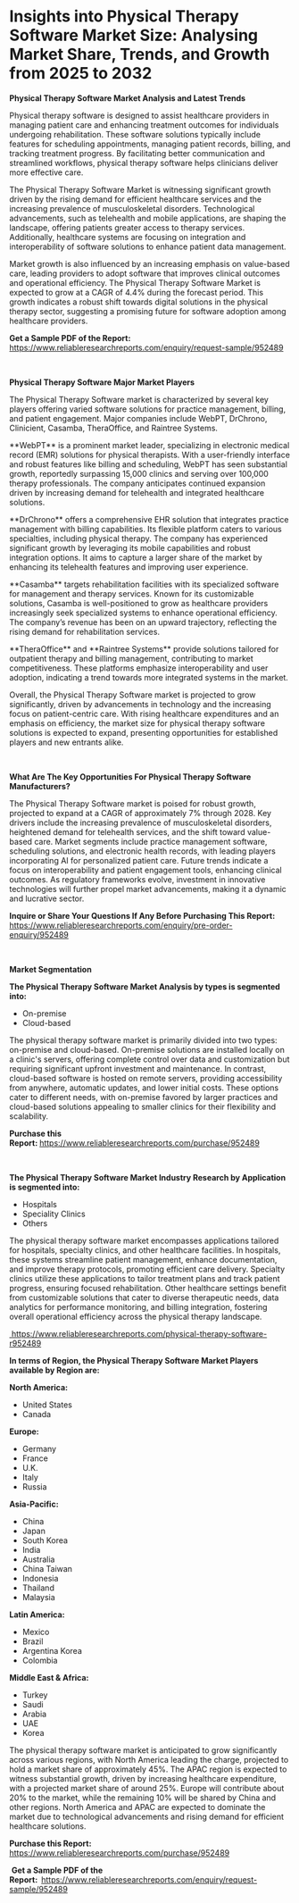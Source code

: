 <p><h1>Insights into Physical Therapy Software Market Size: Analysing Market Share, Trends, and Growth from 2025 to 2032</h1></p><p><strong>Physical Therapy Software Market Analysis and Latest Trends</strong></p>
<p><p>Physical therapy software is designed to assist healthcare providers in managing patient care and enhancing treatment outcomes for individuals undergoing rehabilitation. These software solutions typically include features for scheduling appointments, managing patient records, billing, and tracking treatment progress. By facilitating better communication and streamlined workflows, physical therapy software helps clinicians deliver more effective care.</p><p>The Physical Therapy Software Market is witnessing significant growth driven by the rising demand for efficient healthcare services and the increasing prevalence of musculoskeletal disorders. Technological advancements, such as telehealth and mobile applications, are shaping the landscape, offering patients greater access to therapy services. Additionally, healthcare systems are focusing on integration and interoperability of software solutions to enhance patient data management.</p><p>Market growth is also influenced by an increasing emphasis on value-based care, leading providers to adopt software that improves clinical outcomes and operational efficiency. The Physical Therapy Software Market is expected to grow at a CAGR of 4.4% during the forecast period. This growth indicates a robust shift towards digital solutions in the physical therapy sector, suggesting a promising future for software adoption among healthcare providers.</p></p>
<p><strong>Get a Sample PDF of the Report:&nbsp;</strong> <a href="https://www.reliableresearchreports.com/enquiry/request-sample/952489?utm_campaign=2810&utm_medium=2&utm_source=Github&utm_content=ia&utm_term=17042025&utm_id=physical-therapy-software">https://www.reliableresearchreports.com/enquiry/request-sample/952489</a></p>
<p>&nbsp;</p>
<p><strong>Physical Therapy Software Major Market Players</strong></p>
<p><p>The Physical Therapy Software market is characterized by several key players offering varied software solutions for practice management, billing, and patient engagement. Major companies include WebPT, DrChrono, Clinicient, Casamba, TheraOffice, and Raintree Systems.</p><p>**WebPT** is a prominent market leader, specializing in electronic medical record (EMR) solutions for physical therapists. With a user-friendly interface and robust features like billing and scheduling, WebPT has seen substantial growth, reportedly surpassing 15,000 clinics and serving over 100,000 therapy professionals. The company anticipates continued expansion driven by increasing demand for telehealth and integrated healthcare solutions.</p><p>**DrChrono** offers a comprehensive EHR solution that integrates practice management with billing capabilities. Its flexible platform caters to various specialties, including physical therapy. The company has experienced significant growth by leveraging its mobile capabilities and robust integration options. It aims to capture a larger share of the market by enhancing its telehealth features and improving user experience.</p><p>**Casamba** targets rehabilitation facilities with its specialized software for management and therapy services. Known for its customizable solutions, Casamba is well-positioned to grow as healthcare providers increasingly seek specialized systems to enhance operational efficiency. The company’s revenue has been on an upward trajectory, reflecting the rising demand for rehabilitation services.</p><p>**TheraOffice** and **Raintree Systems** provide solutions tailored for outpatient therapy and billing management, contributing to market competitiveness. These platforms emphasize interoperability and user adoption, indicating a trend towards more integrated systems in the market.</p><p>Overall, the Physical Therapy Software market is projected to grow significantly, driven by advancements in technology and the increasing focus on patient-centric care. With rising healthcare expenditures and an emphasis on efficiency, the market size for physical therapy software solutions is expected to expand, presenting opportunities for established players and new entrants alike.</p></p>
<p>&nbsp;</p>
<p><strong>What Are The Key Opportunities For Physical Therapy Software Manufacturers?</strong></p>
<p><p>The Physical Therapy Software market is poised for robust growth, projected to expand at a CAGR of approximately 7% through 2028. Key drivers include the increasing prevalence of musculoskeletal disorders, heightened demand for telehealth services, and the shift toward value-based care. Market segments include practice management software, scheduling solutions, and electronic health records, with leading players incorporating AI for personalized patient care. Future trends indicate a focus on interoperability and patient engagement tools, enhancing clinical outcomes. As regulatory frameworks evolve, investment in innovative technologies will further propel market advancements, making it a dynamic and lucrative sector.</p></p>
<p><strong>Inquire or Share Your Questions If Any Before Purchasing This Report:</strong> <a href="https://www.reliableresearchreports.com/enquiry/pre-order-enquiry/952489?utm_campaign=2810&utm_medium=2&utm_source=Github&utm_content=ia&utm_term=17042025&utm_id=physical-therapy-software">https://www.reliableresearchreports.com/enquiry/pre-order-enquiry/952489</a></p>
<p>&nbsp;</p>
<p><strong>Market Segmentation</strong></p>
<p><strong>The Physical Therapy Software Market Analysis by types is segmented into:</strong></p>
<p><ul><li>On-premise</li><li>Cloud-based</li></ul></p>
<p><p>The physical therapy software market is primarily divided into two types: on-premise and cloud-based. On-premise solutions are installed locally on a clinic's servers, offering complete control over data and customization but requiring significant upfront investment and maintenance. In contrast, cloud-based software is hosted on remote servers, providing accessibility from anywhere, automatic updates, and lower initial costs. These options cater to different needs, with on-premise favored by larger practices and cloud-based solutions appealing to smaller clinics for their flexibility and scalability.</p></p>
<p><strong>Purchase this Report:&nbsp;</strong><a href="https://www.reliableresearchreports.com/purchase/952489?utm_campaign=2810&utm_medium=2&utm_source=Github&utm_content=ia&utm_term=17042025&utm_id=physical-therapy-software">https://www.reliableresearchreports.com/purchase/952489</a></p>
<p>&nbsp;</p>
<p><strong>The Physical Therapy Software Market Industry Research by Application is segmented into:</strong></p>
<p><ul><li>Hospitals</li><li>Speciality Clinics</li><li>Others</li></ul></p>
<p><p>The physical therapy software market encompasses applications tailored for hospitals, specialty clinics, and other healthcare facilities. In hospitals, these systems streamline patient management, enhance documentation, and improve therapy protocols, promoting efficient care delivery. Specialty clinics utilize these applications to tailor treatment plans and track patient progress, ensuring focused rehabilitation. Other healthcare settings benefit from customizable solutions that cater to diverse therapeutic needs, data analytics for performance monitoring, and billing integration, fostering overall operational efficiency across the physical therapy landscape.</p></p>
<p><a href="https://www.reliableresearchreports.com/physical-therapy-software-r952489?utm_campaign=2810&utm_medium=2&utm_source=Github&utm_content=ia&utm_term=17042025&utm_id=physical-therapy-software">&nbsp;https://www.reliableresearchreports.com/physical-therapy-software-r952489</a></p>
<p><strong>In terms of Region, the Physical Therapy Software Market Players available by Region are:</strong></p>
<p>
    <p> <strong> North America: </strong>
        <ul>
            <li>United States</li>
            <li>Canada</li>
        </ul>
        </p> 
    <p> <strong> Europe: </strong>
        <ul>
            <li>Germany</li>
            <li>France</li>
            <li>U.K.</li>
            <li>Italy</li>
            <li>Russia</li>
        </ul>
        </p> 
    <p> <strong> Asia-Pacific: </strong>
        <ul>
            <li>China</li>
            <li>Japan</li>
            <li>South Korea</li>
            <li>India</li>
            <li>Australia</li>
            <li>China Taiwan</li>
            <li>Indonesia</li>
            <li>Thailand</li>
            <li>Malaysia</li>
        </ul>
        </p> 
    <p> <strong> Latin America: </strong>
        <ul>
            <li>Mexico</li>
            <li>Brazil</li>
            <li>Argentina Korea</li>
            <li>Colombia</li>
        </ul>
        </p> 
    <p> <strong> Middle East & Africa: </strong>
        <ul>
            <li>Turkey</li>
            <li>Saudi</li>
            <li>Arabia</li>
            <li>UAE</li>
            <li>Korea</li>
        </ul>
    </p>
    </p>
<p><p>The physical therapy software market is anticipated to grow significantly across various regions, with North America leading the charge, projected to hold a market share of approximately 45%. The APAC region is expected to witness substantial growth, driven by increasing healthcare expenditure, with a projected market share of around 25%. Europe will contribute about 20% to the market, while the remaining 10% will be shared by China and other regions. North America and APAC are expected to dominate the market due to technological advancements and rising demand for efficient healthcare solutions.</p></p>
<p><strong>Purchase this Report: </strong><a href="https://www.reliableresearchreports.com/purchase/952489?utm_campaign=2810&utm_medium=2&utm_source=Github&utm_content=ia&utm_term=17042025&utm_id=physical-therapy-software">https://www.reliableresearchreports.com/purchase/952489</a></p>
<p>&nbsp;<strong>Get a Sample PDF of the Report:&nbsp;&nbsp;</strong><a href="https://www.reliableresearchreports.com/enquiry/request-sample/952489?utm_campaign=2810&utm_medium=2&utm_source=Github&utm_content=ia&utm_term=17042025&utm_id=physical-therapy-software">https://www.reliableresearchreports.com/enquiry/request-sample/952489</a></p>
<p><strong></strong></p>
<p><p></p><p></p><p></p></p>